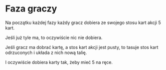 # Faza graczy

 Na początku każdej fazy każdy gracz dobiera ze swojego stosu kart akcji 5 kart. 

Jeśli już tyle ma, to oczywiście nic nie dobiera.

 Jeśli gracz ma dobrać kartę, a stos kart akcji jest pusty, to tasuje stos kart odrzuconych i układa z nich nową talię. 

 I oczywiście dobiera karty tak, żeby mieć 5 na ręce.
